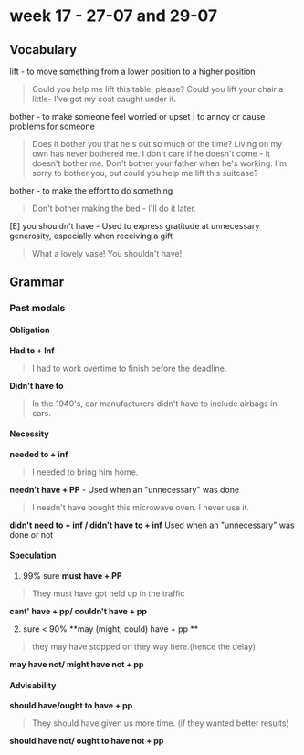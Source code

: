 # week 17 - 27-07 and 29-07

## Vocabulary 

lift - to move something from a lower position to a higher position
> Could you help me lift this table, please?
> Could you lift your chair a little- I've got my coat caught under it.

bother - to make someone feel worried or upset | to annoy or cause problems for someone
> Does it bother you that he's out so much of the time?
> Living on my own has never bothered me.
> I don't care if he doesn't come - it doesn't bother me.
> Don't bother your father when he's working.
> I'm sorry to bother you, but could you help me lift this suitcase?

bother - to make the effort to do something
>  Don't bother making the bed - I'll do it later.

[E] you shouldn't have - Used to express gratitude at unnecessary generosity, especially when receiving a gift
> What a lovely vase! You shouldn't have!

## Grammar
### Past modals

#### Obligation 
**Had to + Inf**
> I had to work overtime to finish before the deadline.

**Didn't have to**
> In the 1940's, car manufacturers didn't have to include airbags in cars.

#### Necessity
**needed to + inf**
> I needed to bring him home.

**needn't have + PP** - 
Used when an "unnecessary" was done
> I needn't have bought this microwave oven. I never use it.

**didn't need to + inf / didn't have to + inf**
Used when an "unnecessary" was done or not
> 

#### Speculation
1. 99% sure 
**must have + PP**
> They must have got held up in the traffic

**cant' have + pp/ couldn't have + pp**
>

2. sure < 90%
**may (might, could) have + pp **
> they may have stopped on they way here.(hence the delay)

**may have not/ might have not  + pp**
> 

#### Advisability
**should have/ought to have + pp**
> They should have given us more time. (if they wanted better results)

**should have not/ ought to have not + pp**
